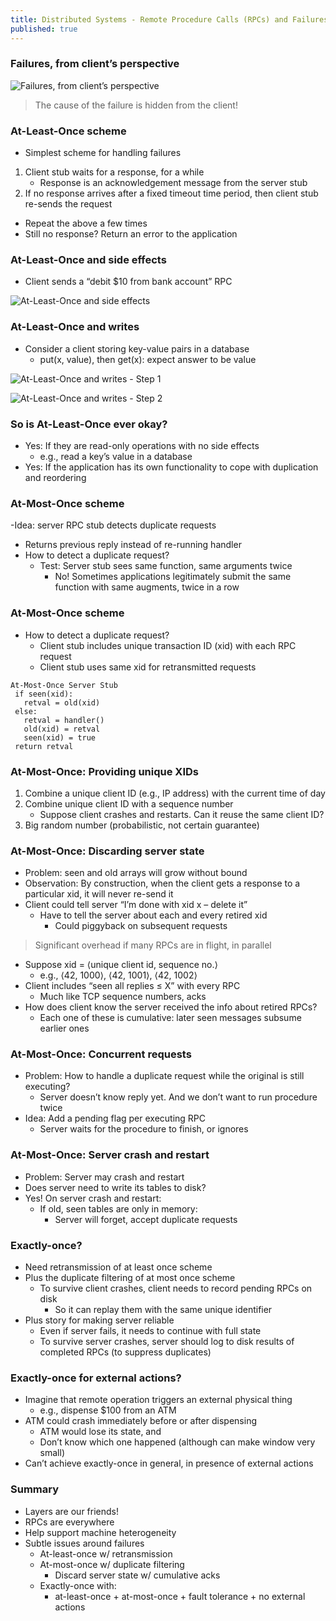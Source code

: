 ```yaml
---
title: Distributed Systems - Remote Procedure Calls (RPCs) and Failures
published: true
---
```


### Failures, from client’s perspective

![Failures, from client’s perspective](../assets/rpc_fail/rpc_fail_01.png)

> The cause of the failure is hidden from the client!

### At-Least-Once scheme

- Simplest scheme for handling failures
1. Client stub waits for a response, for a while
   - Response is an acknowledgement message from the server stub
2. If no response arrives after a fixed timeout time period, then client stub re-sends the request
- Repeat the above a few times
- Still no response? Return an error to the application

### At-Least-Once and side effects

- Client sends a “debit $10 from bank account” RPC

![At-Least-Once and side effects](../assets/rpc_fail/rpc_fail_02.png)

### At-Least-Once and writes

- Consider a client storing key-value pairs in a database
  - put(x, value), then get(x): expect answer to be value

![At-Least-Once and writes - Step 1](../assets/rpc_fail/rpc_fail_03.png)

![At-Least-Once and writes - Step 2](../assets/rpc_fail/rpc_fail_04.png)

### So is At-Least-Once ever okay?

- Yes: If they are read-only operations with no side effects
  - e.g., read a key’s value in a database
- Yes: If the application has its own functionality to cope with duplication and reordering

### At-Most-Once scheme

-Idea: server RPC stub detects duplicate requests
  - Returns previous reply instead of re-running handler
- How to detect a duplicate request?
  - Test: Server stub sees same function, same arguments twice
    - No! Sometimes applications legitimately submit the same function with same augments, twice in a row

### At-Most-Once scheme

- How to detect a duplicate request?
  - Client stub includes unique transaction ID (xid) with each RPC request
  - Client stub uses same xid for retransmitted requests

```
At-Most-Once Server Stub
 if seen(xid):
   retval = old(xid)
 else:
   retval = handler()
   old(xid) = retval
   seen(xid) = true
 return retval
```

### At-Most-Once: Providing unique XIDs

1. Combine a unique client ID (e.g., IP address) with the current time of day
2. Combine unique client ID with a sequence number
   - Suppose client crashes and restarts. Can it reuse the same client ID?
3. Big random number (probabilistic, not certain guarantee)

### At-Most-Once: Discarding server state

- Problem: seen and old arrays will grow without bound
- Observation: By construction, when the client gets a response to a particular xid, it will never re-send it
- Client could tell server “I’m done with xid x – delete it”
  - Have to tell the server about each and every retired xid
    - Could piggyback on subsequent requests

> Significant overhead if many RPCs are in flight, in parallel

- Suppose xid = ⟨unique client id, sequence no.⟩
  - e.g., ⟨42, 1000⟩, ⟨42, 1001⟩, ⟨42, 1002⟩
- Client includes “seen all replies ≤ X” with every RPC
  - Much like TCP sequence numbers, acks
- How does client know the server received the info about retired RPCs?
  - Each one of these is cumulative: later seen messages subsume earlier ones 

### At-Most-Once: Concurrent requests

- Problem: How to handle a duplicate request while the original is still executing?
  - Server doesn’t know reply yet. And we don’t want to run procedure twice
- Idea: Add a pending flag per executing RPC
  - Server waits for the procedure to finish, or ignores

### At-Most-Once: Server crash and restart

- Problem: Server may crash and restart
- Does server need to write its tables to disk?
- Yes! On server crash and restart:
  - If old, seen tables are only in memory:
    - Server will forget, accept duplicate requests

### Exactly-once?

- Need retransmission of at least once scheme
- Plus the duplicate filtering of at most once scheme
  - To survive client crashes, client needs to record pending RPCs on disk
    - So it can replay them with the same unique identifier
- Plus story for making server reliable
  - Even if server fails, it needs to continue with full state
  - To survive server crashes, server should log to disk results of completed RPCs (to suppress duplicates)

### Exactly-once for external actions?

- Imagine that remote operation triggers an external physical thing
  - e.g., dispense $100 from an ATM
- ATM could crash immediately before or after dispensing
  - ATM would lose its state, and
  - Don’t know which one happened (although can make window very small)
- Can’t achieve exactly-once in general, in presence of external actions

### Summary

- Layers are our friends!
- RPCs are everywhere
- Help support machine heterogeneity
- Subtle issues around failures
  - At-least-once w/ retransmission
  - At-most-once w/ duplicate filtering
    - Discard server state w/ cumulative acks
  - Exactly-once with:
    - at-least-once + at-most-once + fault tolerance + no external actions
